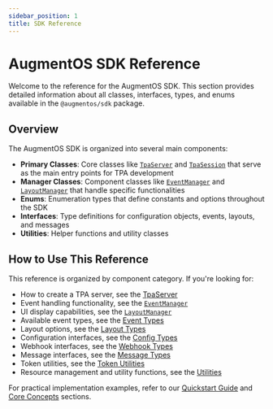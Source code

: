 ```yaml
---
sidebar_position: 1
title: SDK Reference
---
```


# AugmentOS SDK Reference

Welcome to the reference for the AugmentOS SDK. This section provides detailed information about all classes, interfaces, types, and enums available in the `@augmentos/sdk` package.

## Overview

The AugmentOS SDK is organized into several main components:

- **Primary Classes**: Core classes like [`TpaServer`](/reference/tpaserver) and [`TpaSession`](/reference/tpa-session) that serve as the main entry points for TPA development
- **Manager Classes**: Component classes like [`EventManager`](/reference/managers/event-manager) and [`LayoutManager`](/reference/managers/layout-manager) that handle specific functionalities
- **Enums**: Enumeration types that define constants and options throughout the SDK
- **Interfaces**: Type definitions for configuration objects, events, layouts, and messages
- **Utilities**: Helper functions and utility classes

## How to Use This Reference

This reference is organized by component category. If you're looking for:

- How to create a TPA server, see the [TpaServer](/reference/tpa-server)
- Event handling functionality, see the [`EventManager`](/reference/managers/event-manager)
- UI display capabilities, see the [`LayoutManager`](/reference/managers/layout-manager)
- Available event types, see the [Event Types](/reference/interfaces/event-types)
- Layout options, see the [Layout Types](/reference/interfaces/layout-types)
- Configuration interfaces, see the [Config Types](/reference/interfaces/config-types)
- Webhook interfaces, see the [Webhook Types](/reference/interfaces/webhook-types)
- Message interfaces, see the [Message Types](/reference/interfaces/message-types)
- Token utilities, see the [Token Utilities](/reference/token-utils)
- Resource management and utility functions, see the [Utilities](/reference/utilities)

For practical implementation examples, refer to our [Quickstart Guide](/quickstart) and [Core Concepts](/core-concepts) sections. 